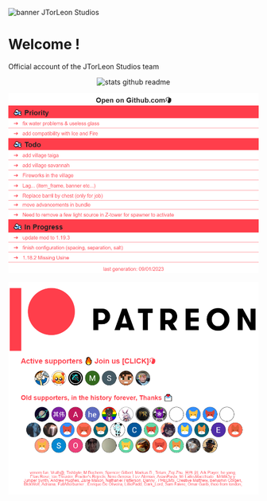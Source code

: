 ![banner JTorLeon Studios](https://gitlab.com/scs_torleon/hub-awesome-dungeon/-/raw/main/assets/BH_JTL_Header2.png)
  
# Welcome !

Official account of the JTorLeon Studios team

<div style="text-align:center" align="center">
  
![stats github readme](https://github-readme-stats.vercel.app/api?username=jtorleonstudios&show_icons=true&theme=vue-dark%22%3E)

</div>

<div style="text-align:center" align="center"><a href="https://github.com/users/jtorleonstudios/projects/1/views/4" title="open todo">
  
![todo github readme](https://github.com/jtorleonstudios/JTorleonStudios/blob/main/png/todo.png)

</a></div>

<div style="text-align:center" align="center"><a href="https://www.patreon.com/jtorleon?fan_landing=true" title="open todo">
  
![patreon member forever](https://github.com/jtorleonstudios/JTorleonStudios/blob/main/png/patreon.png)

</a></div>

 
